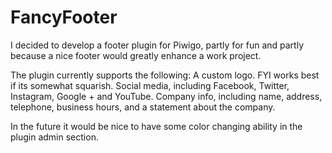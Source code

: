 # FancyFooter
I decided to develop a footer plugin for Piwigo, partly for fun and partly because a nice footer would greatly enhance a work project.

The plugin currently supports the following:
A custom logo. FYI works best if its somewhat squarish.
Social media, including Facebook, Twitter, Instagram, Google + and YouTube.
Company info, including name, address, telephone, business hours, and a statement about the company.

In the future it would be nice to have some color changing ability in the plugin admin section.
